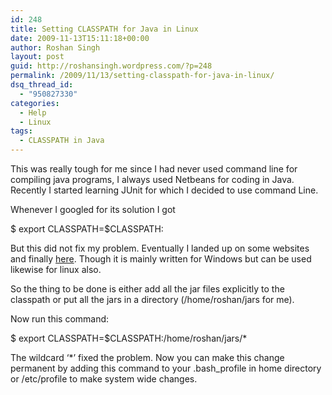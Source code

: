 ```yaml
---
id: 248
title: Setting CLASSPATH for Java in Linux
date: 2009-11-13T15:11:18+00:00
author: Roshan Singh
layout: post
guid: http://roshansingh.wordpress.com/?p=248
permalink: /2009/11/13/setting-classpath-for-java-in-linux/
dsq_thread_id:
  - "950827330"
categories:
  - Help
  - Linux
tags:
  - CLASSPATH in Java
---
```

This was really tough for me since I had never used command line for compiling java programs, I always used Netbeans for coding in Java. Recently I started learning JUnit for which I decided to use command Line. 

Whenever I googled for its solution I got
  
$ export CLASSPATH=$CLASSPATH:

But this did not fix my problem. Eventually I landed up on some websites and finally [here](http://mindprod.com/jgloss/classpath.html). Though it is mainly written for Windows but can be used likewise for linux also.

So the thing to be done is either add all the jar files explicitly to the classpath or put all the jars in a directory (/home/roshan/jars for me).

Now run this command:
  
$ export CLASSPATH=$CLASSPATH:/home/roshan/jars/*

The wildcard &#8216;*&#8217; fixed the problem. Now you can make this change permanent by adding this command to your .bash_profile in home directory or /etc/profile to make system wide changes.